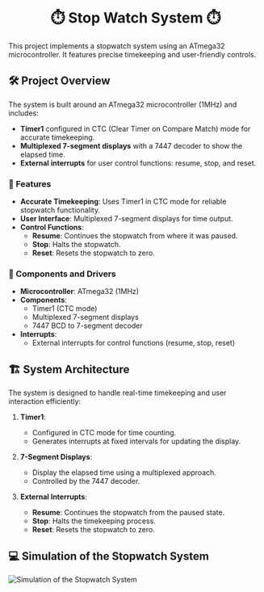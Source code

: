 <h1 align="center">
⏱️ Stop Watch System ⏱️
</h1>

This project implements a stopwatch system using an ATmega32 microcontroller. It features precise timekeeping and user-friendly controls.

## 🛠️ Project Overview

The system is built around an ATmega32 microcontroller (1MHz) and includes:

- **Timer1** configured in CTC (Clear Timer on Compare Match) mode for accurate timekeeping.
- **Multiplexed 7-segment displays** with a 7447 decoder to show the elapsed time.
- **External interrupts** for user control functions: resume, stop, and reset.

### 🌟 Features

- **Accurate Timekeeping**: Uses Timer1 in CTC mode for reliable stopwatch functionality.
- **User Interface**: Multiplexed 7-segment displays for time output.
- **Control Functions**:
  - **Resume**: Continues the stopwatch from where it was paused.
  - **Stop**: Halts the stopwatch.
  - **Reset**: Resets the stopwatch to zero.

### 🔧 Components and Drivers

- **Microcontroller**: ATmega32 (1MHz)
- **Components**:
  - Timer1 (CTC mode)
  - Multiplexed 7-segment displays
  - 7447 BCD to 7-segment decoder
- **Interrupts**:
  - External interrupts for control functions (resume, stop, reset)

## 🏗️ System Architecture

The system is designed to handle real-time timekeeping and user interaction efficiently:

1. **Timer1**:
   - Configured in CTC mode for time counting.
   - Generates interrupts at fixed intervals for updating the display.

2. **7-Segment Displays**:
   - Display the elapsed time using a multiplexed approach.
   - Controlled by the 7447 decoder.

3. **External Interrupts**:
   - **Resume**: Continues the stopwatch from the paused state.
   - **Stop**: Halts the timekeeping process.
   - **Reset**: Resets the stopwatch to zero.

## 💻 Simulation of the Stopwatch System

![Simulation of the Stopwatch System](https://github.com/user-attachments/assets/113a31c3-b0f8-45e3-abef-4e297c04203a)
